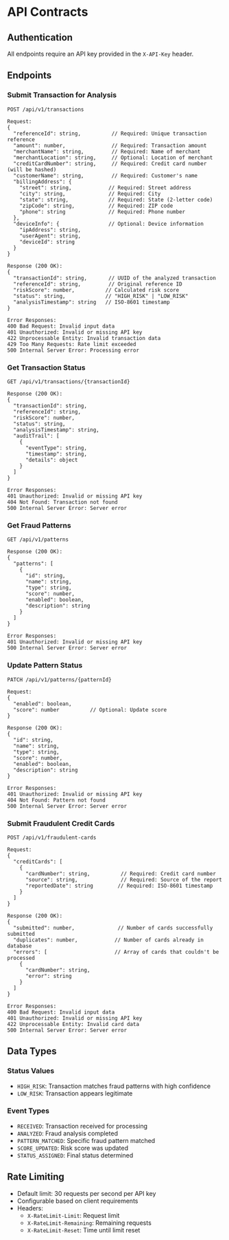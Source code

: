 # API Contracts

## Authentication
All endpoints require an API key provided in the `X-API-Key` header.

## Endpoints

### Submit Transaction for Analysis
```
POST /api/v1/transactions

Request:
{
  "referenceId": string,          // Required: Unique transaction reference
  "amount": number,               // Required: Transaction amount
  "merchantName": string,         // Required: Name of merchant
  "merchantLocation": string,     // Optional: Location of merchant
  "creditCardNumber": string,     // Required: Credit card number (will be hashed)
  "customerName": string,         // Required: Customer's name
  "billingAddress": {
    "street": string,            // Required: Street address
    "city": string,              // Required: City
    "state": string,             // Required: State (2-letter code)
    "zipCode": string,           // Required: ZIP code
    "phone": string              // Required: Phone number
  },
  "deviceInfo": {                // Optional: Device information
    "ipAddress": string,
    "userAgent": string,
    "deviceId": string
  }
}

Response (200 OK):
{
  "transactionId": string,       // UUID of the analyzed transaction
  "referenceId": string,         // Original reference ID
  "riskScore": number,          // Calculated risk score
  "status": string,             // "HIGH_RISK" | "LOW_RISK"
  "analysisTimestamp": string   // ISO-8601 timestamp
}

Error Responses:
400 Bad Request: Invalid input data
401 Unauthorized: Invalid or missing API key
422 Unprocessable Entity: Invalid transaction data
429 Too Many Requests: Rate limit exceeded
500 Internal Server Error: Processing error
```

### Get Transaction Status
```
GET /api/v1/transactions/{transactionId}

Response (200 OK):
{
  "transactionId": string,
  "referenceId": string,
  "riskScore": number,
  "status": string,
  "analysisTimestamp": string,
  "auditTrail": [
    {
      "eventType": string,
      "timestamp": string,
      "details": object
    }
  ]
}

Error Responses:
401 Unauthorized: Invalid or missing API key
404 Not Found: Transaction not found
500 Internal Server Error: Server error
```

### Get Fraud Patterns
```
GET /api/v1/patterns

Response (200 OK):
{
  "patterns": [
    {
      "id": string,
      "name": string,
      "type": string,
      "score": number,
      "enabled": boolean,
      "description": string
    }
  ]
}

Error Responses:
401 Unauthorized: Invalid or missing API key
500 Internal Server Error: Server error
```

### Update Pattern Status
```
PATCH /api/v1/patterns/{patternId}

Request:
{
  "enabled": boolean,
  "score": number          // Optional: Update score
}

Response (200 OK):
{
  "id": string,
  "name": string,
  "type": string,
  "score": number,
  "enabled": boolean,
  "description": string
}

Error Responses:
401 Unauthorized: Invalid or missing API key
404 Not Found: Pattern not found
500 Internal Server Error: Server error
```

### Submit Fraudulent Credit Cards
```
POST /api/v1/fraudulent-cards

Request:
{
  "creditCards": [
    {
      "cardNumber": string,          // Required: Credit card number
      "source": string,              // Required: Source of the report
      "reportedDate": string        // Required: ISO-8601 timestamp
    }
  ]
}

Response (200 OK):
{
  "submitted": number,              // Number of cards successfully submitted
  "duplicates": number,            // Number of cards already in database
  "errors": [                      // Array of cards that couldn't be processed
    {
      "cardNumber": string,
      "error": string
    }
  ]
}

Error Responses:
400 Bad Request: Invalid input data
401 Unauthorized: Invalid or missing API key
422 Unprocessable Entity: Invalid card data
500 Internal Server Error: Server error
```

## Data Types

### Status Values
- `HIGH_RISK`: Transaction matches fraud patterns with high confidence
- `LOW_RISK`: Transaction appears legitimate

### Event Types
- `RECEIVED`: Transaction received for processing
- `ANALYZED`: Fraud analysis completed
- `PATTERN_MATCHED`: Specific fraud pattern matched
- `SCORE_UPDATED`: Risk score was updated
- `STATUS_ASSIGNED`: Final status determined

## Rate Limiting
- Default limit: 30 requests per second per API key
- Configurable based on client requirements
- Headers:
  - `X-RateLimit-Limit`: Request limit
  - `X-RateLimit-Remaining`: Remaining requests
  - `X-RateLimit-Reset`: Time until limit reset
